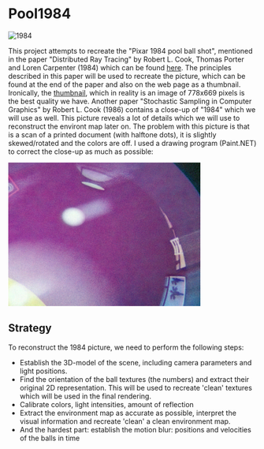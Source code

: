 Pool1984
========

![1984](http://graphics.pixar.com/library/DistributedRayTracing/thumbNail.png)

This project attempts to recreate the "Pixar 1984 pool ball shot", mentioned in the paper "Distributed
Ray Tracing" by Robert L. Cook, Thomas Porter and Loren Carpenter (1984) which can be found [here](https://graphics.pixar.com/library/DistributedRayTracing/). The principles described in this paper will be used to recreate the picture, 
which can be found at the end of the paper and also on the web page as a thumbnail. Ironically, the
[thumbnail](http://graphics.pixar.com/library/DistributedRayTracing/thumbNail.png), which in reality is an image of 778x669 pixels is the best quality we have.
Another paper "Stochastic Sampling in Computer Graphics" by Robert L. Cook (1986) contains a close-up 
of "1984" which we will use as well. This picture reveals a lot of details which we will use
to reconstruct the environt map later on. The problem with this picture is that is a scan of a printed
document (with halftone dots), it is slightly skewed/rotated and the colors are off. I used a drawing
program (Paint.NET) to correct the close-up as much as possible:

![Close-up corrected](./Documentation/Close-up%20corrected.png)

Strategy
--------
To reconstruct the 1984 picture, we need to perform the following steps:
* Establish the 3D-model of the scene, including camera parameters and light positions.
* Find the orientation of the ball textures (the numbers) and extract their original 2D representation.
This will be used to recreate 'clean' textures which will be used in the final rendering.
* Calibrate colors, light intensities, amount of reflection
* Extract the environment map as accurate as possible, interpret the visual information and recreate
'clean' a clean environment map.
* And the hardest part: establish the motion blur: positions and velocities of the balls in time





